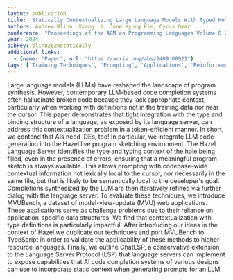 ```yaml
---
layout: publication
title: 'Statically Contextualizing Large Language Models With Typed Holes'
authors: Andrew Blinn, Xiang Li, June Hyung Kim, Cyrus Omar
conference: "Proceedings of the ACM on Programming Languages Volume 8 2024; Issue OOPSLA2 Article No. 288 Pages 468 - 498"
year: 2024
bibkey: blinn2024statically
additional_links:
  - {name: "Paper", url: "https://arxiv.org/abs/2409.00921"}
tags: ['Training Techniques', 'Prompting', 'Applications', 'Reinforcement Learning']
---
```

Large language models (LLMs) have reshaped the landscape of program
synthesis. However, contemporary LLM-based code completion systems often
hallucinate broken code because they lack appropriate context, particularly
when working with definitions not in the training data nor near the cursor.
This paper demonstrates that tight integration with the type and binding
structure of a language, as exposed by its language server, can address this
contextualization problem in a token-efficient manner. In short, we contend
that AIs need IDEs, too! In particular, we integrate LLM code generation into
the Hazel live program sketching environment. The Hazel Language Server
identifies the type and typing context of the hole being filled, even in the
presence of errors, ensuring that a meaningful program sketch is always
available. This allows prompting with codebase-wide contextual information not
lexically local to the cursor, nor necessarily in the same file, but that is
likely to be semantically local to the developer's goal. Completions
synthesized by the LLM are then iteratively refined via further dialog with the
language server. To evaluate these techniques, we introduce MVUBench, a dataset
of model-view-update (MVU) web applications. These applications serve as
challenge problems due to their reliance on application-specific data
structures. We find that contextualization with type definitions is
particularly impactful. After introducing our ideas in the context of Hazel we
duplicate our techniques and port MVUBench to TypeScript in order to validate
the applicability of these methods to higher-resource languages. Finally, we
outline ChatLSP, a conservative extension to the Language Server Protocol (LSP)
that language servers can implement to expose capabilities that AI code
completion systems of various designs can use to incorporate static context
when generating prompts for an LLM.
